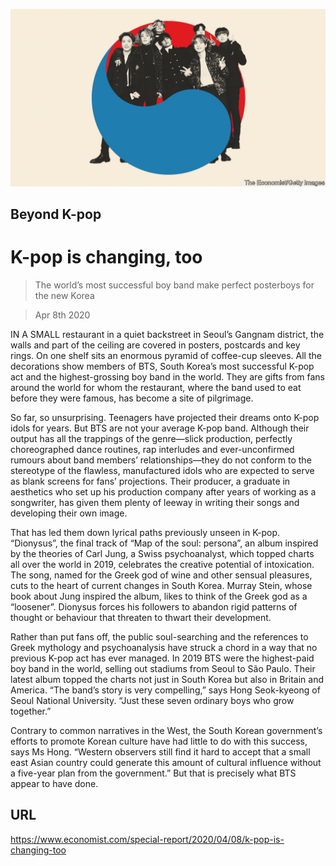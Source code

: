 ![](./images/20200411_SRD001.jpg)

## Beyond K-pop

# K-pop is changing, too

> The world’s most successful boy band make perfect posterboys for the new Korea

> Apr 8th 2020

IN A SMALL restaurant in a quiet backstreet in Seoul’s Gangnam district, the walls and part of the ceiling are covered in posters, postcards and key rings. On one shelf sits an enormous pyramid of coffee-cup sleeves. All the decorations show members of BTS, South Korea’s most successful K-pop act and the highest-grossing boy band in the world. They are gifts from fans around the world for whom the restaurant, where the band used to eat before they were famous, has become a site of pilgrimage.

So far, so unsurprising. Teenagers have projected their dreams onto K-pop idols for years. But BTS are not your average K-pop band. Although their output has all the trappings of the genre—slick production, perfectly choreographed dance routines, rap interludes and ever-unconfirmed rumours about band members’ relationships—they do not conform to the stereotype of the flawless, manufactured idols who are expected to serve as blank screens for fans’ projections. Their producer, a graduate in aesthetics who set up his production company after years of working as a songwriter, has given them plenty of leeway in writing their songs and developing their own image.

That has led them down lyrical paths previously unseen in K-pop. “Dionysus”, the final track of “Map of the soul: persona”, an album inspired by the theories of Carl Jung, a Swiss psychoanalyst, which topped charts all over the world in 2019, celebrates the creative potential of intoxication. The song, named for the Greek god of wine and other sensual pleasures, cuts to the heart of current changes in South Korea. Murray Stein, whose book about Jung inspired the album, likes to think of the Greek god as a “loosener”. Dionysus forces his followers to abandon rigid patterns of thought or behaviour that threaten to thwart their development.

Rather than put fans off, the public soul-searching and the references to Greek mythology and psychoanalysis have struck a chord in a way that no previous K-pop act has ever managed. In 2019 BTS were the highest-paid boy band in the world, selling out stadiums from Seoul to São Paulo. Their latest album topped the charts not just in South Korea but also in Britain and America. “The band’s story is very compelling,” says Hong Seok-kyeong of Seoul National University. “Just these seven ordinary boys who grow together.”

Contrary to common narratives in the West, the South Korean government’s efforts to promote Korean culture have had little to do with this success, says Ms Hong. “Western observers still find it hard to accept that a small east Asian country could generate this amount of cultural influence without a five-year plan from the government.” But that is precisely what BTS appear to have done.

## URL

https://www.economist.com/special-report/2020/04/08/k-pop-is-changing-too
